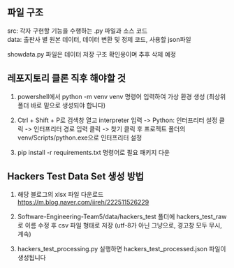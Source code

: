 ## 파일 구조
src: 각자 구현할 기능을 수행하는 .py 파일과 소스 코드<br>
data: 출판사 별 원본 데이터, 데이터 변환 및 정제 코드, 사용할 json파일

showdata.py 파일은 데이터 저장 구조 확인용이며 추후 삭제 예정

## 레포지토리 클론 직후 해야할 것
1. powershell에서 python -m venv venv 명령어 입력하여 가상 환경 생성 (최상위 폴더 바로 밑으로 생성되야 합니다)

2. Ctrl + Shift + P로 검색창 열고 interpreter 입력 -> Python: 인터프리터 설정 클릭 -> 인터프리터 경로 입력 클릭 -> 찾기 클릭 후 프로젝트 폴더의 venv/Scripts/python.exe으로 인터프리터 설정

3. pip install -r requirements.txt 명령어로 필요 패키지 다운

## Hackers Test Data Set 생성 방법
1. 해당 블로그의 xlsx 파일 다운로드 https://m.blog.naver.com/iireh/222511526229

2. Software-Engineering-Team5/data/hackers_test 폴더에 hackers_test_raw로 이름 수정 후 csv 파일 형태로 저장 (utf-8가 아닌 그냥으로, 경고창 모두 무시, 계속)

3. hackers_test_processing.py 실행하면 hackers_test_processed.json 파일이 생성됩니다
